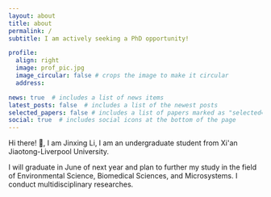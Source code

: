 ```yaml
---
layout: about
title: about
permalink: /
subtitle: I am actively seeking a PhD opportunity!

profile:
  align: right
  image: prof_pic.jpg
  image_circular: false # crops the image to make it circular
  address:

news: true  # includes a list of news items
latest_posts: false  # includes a list of the newest posts
selected_papers: false # includes a list of papers marked as "selected={true}"
social: true  # includes social icons at the bottom of the page
---
```


Hi there! :wave:, I am Jinxing Li, I am an undergraduate student from Xi'an Jiaotong-Liverpool University. 

I will graduate in June of next year and plan to further my study in the field of Environmental Science, Biomedical Sciences, and Microsystems. I conduct multidisciplinary researches.
